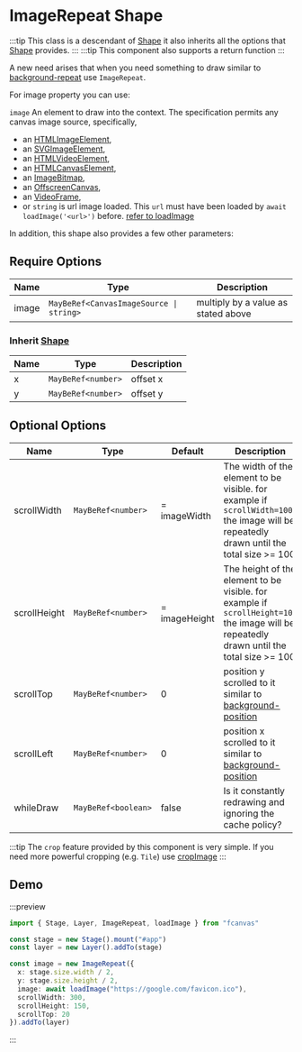 # ImageRepeat Shape

:::tip
This class is a descendant of [Shape](/guide/essentials/Shape) it also inherits all the options that [Shape](/guide/essentials/Shape) provides.
:::
:::tip
This component also supports a return function
:::

A new need arises that when you need something to draw similar to [background-repeat](https://developer.mozilla.org/en-US/docs/Web/CSS/background-repeat) use `ImageRepeat`.

For image property you can use:

`image` An element to draw into the context. The specification permits any canvas image source, specifically,

- an [HTMLImageElement](https://developer.mozilla.org/en-US/docs/Web/API/HTMLImageElement),
- an [SVGImageElement](https://developer.mozilla.org/en-US/docs/Web/API/SVGImageElement),
- an [HTMLVideoElement](https://developer.mozilla.org/en-US/docs/Web/API/HTMLVideoElement),
- an [HTMLCanvasElement](https://developer.mozilla.org/en-US/docs/Web/API/HTMLCanvasElement),
- an [ImageBitmap](https://developer.mozilla.org/en-US/docs/Web/API/ImageBitmap),
- an [OffscreenCanvas](https://developer.mozilla.org/en-US/docs/Web/API/OffscreenCanvas),
- an [VideoFrame](https://developer.mozilla.org/en-US/docs/Web/API/VideoFrame),
- or `string` is url image loaded. This `url` must have been loaded by `await loadImage('<url>')` before. [refer to loadImage](/guide/functions/other-utils#loadImage)

In addition, this shape also provides a few other parameters:

## Require Options

| Name  | Type                                    | Description                         |
| ----- | --------------------------------------- | ----------------------------------- |
| image | `MayBeRef<CanvasImageSource \| string>` | multiply by a value as stated above |

### Inherit [Shape](/guide/essentials/Shape)

| Name | Type               | Description |
| ---- | ------------------ | ----------- |
| x    | `MayBeRef<number>` | offset x    |
| y    | `MayBeRef<number>` | offset y    |

## Optional Options

| Name         | Type                | Default       | Description                                                                                                                               |
| ------------ | ------------------- | ------------- | ----------------------------------------------------------------------------------------------------------------------------------------- |
| scrollWidth  | `MayBeRef<number>`  | = imageWidth  | The width of the element to be visible. for example if `scrollWidth=100` the image will be repeatedly drawn until the total size >= 100   |
| scrollHeight | `MayBeRef<number>`  | = imageHeight | The height of the element to be visible. for example if `scrollHeight=100` the image will be repeatedly drawn until the total size >= 100 |
| scrollTop    | `MayBeRef<number>`  | 0             | position y scrolled to it similar to [background-position](https://developer.mozilla.org/en-US/docs/Web/CSS/background-position)          |
| scrollLeft   | `MayBeRef<number>`  | 0             | position x scrolled to it similar to [background-position](https://developer.mozilla.org/en-US/docs/Web/CSS/background-position)          |
| whileDraw    | `MayBeRef<boolean>` | false         | Is it constantly redrawing and ignoring the cache policy?                                                                                 |

:::tip
The `crop` feature provided by this component is very simple. If you need more powerful cropping (e.g. `Tile`) use [cropImage](/guide/functions/other-utils#cropImage)
:::

## Demo

:::preview

```ts
import { Stage, Layer, ImageRepeat, loadImage } from "fcanvas"

const stage = new Stage().mount("#app")
const layer = new Layer().addTo(stage)

const image = new ImageRepeat({
  x: stage.size.width / 2,
  y: stage.size.height / 2,
  image: await loadImage("https://google.com/favicon.ico"),
  scrollWidth: 300,
  scrollHeight: 150,
  scrollTop: 20
}).addTo(layer)
```

:::
